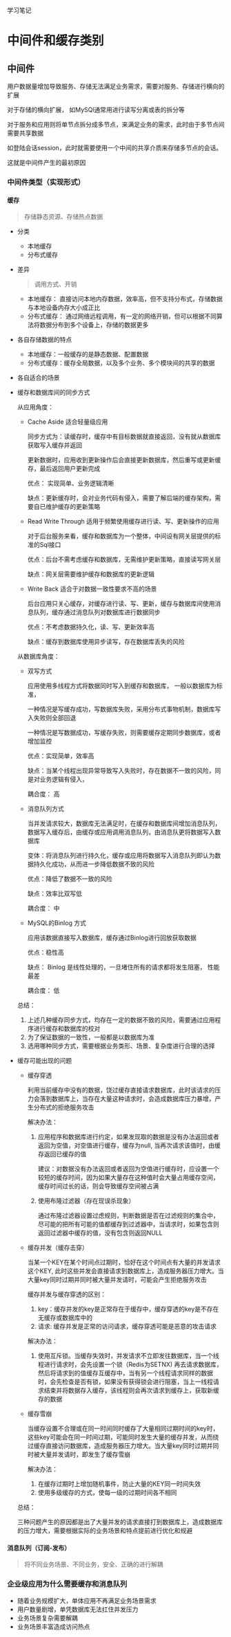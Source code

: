 学习笔记

# 中间件和缓存类别

## 中间件

用户数据量增加导致服务、存储无法满足业务需求，需要对服务、存储进行横向的扩展

对于存储的横向扩展， 如MySQl通常用进行读写分离或表的拆分等

对于服务和应用则将单节点拆分成多节点，来满足业务的需求，此时由于多节点间需要共享数据

如登陆会话session，此时就需要使用一个中间的共享介质来存储多节点的会话。

这就是中间件产生的最初原因

### 中间件类型（实现形式）

#### 缓存

> 存储静态资源、存储热点数据

- 分类

    - 本地缓存
    - 分布式缓存

- 差异

    > 调用方式、开销

    - 本地缓存： 直接访问本地内存数据，效率高，但不支持分布式，存储数据与本地设备内存大小成正比
    - 分布式缓存： 通过网络远程调用，有一定的网络开销，但可以根据不同算法将数据分布到多个设备上，存储的数据更多

- 各自存储数据的特点

    - 本地缓存：一般缓存的是静态数据、配置数据
    - 分布式缓存：缓存全局数据，以及多个业务、多个模块间的共享的数据

- 各自适合的场景

- 缓存和数据库间的同步方式

    从应用角度：

    - Cache Aside 适合轻量级应用

        同步方式为：读缓存时，缓存中有目标数据就直接返回，没有就从数据库获取写入缓存并返回

        更新数据时，应用收到更新操作后会直接更新数据库，然后重写或更新缓存，最后返回用户更新完成

        优点： 实现简单、业务逻辑清晰

        缺点：更新缓存时，会对业务代码有侵入，需要了解后端的缓存架构，需要自已维护缓存的更新策略

    - Read Write Through  适用于频繁使用缓存进行读、写、更新操作的应用

        对于后台服务来看，缓存和数据库为一个整体，中间设有网关层提供的标准的Sql接口

        优点：后台不需考虑缓存和数据库，无需维护更新策略，直接读写网关层

        缺点：网关层需要维护缓存和数据库的更新逻辑

    - Write Back 适合于对数据一致性要求不高的场景

        ​		后台应用只关心缓存，对缓存进行读、写、更新，缓存与数据库间使用消息队列，缓存通过消息队列对数据库进行数据同步

        优点：不考虑数据持久化，读、写、更新效率高

        缺点：缓存到数据库使用异步读写，存在数据库丢失的风险

    从数据库角度：

    - 双写方式

        应用使用多线程方式将数据同时写入到缓存和数据库， 一般以数据库为标准，

        一种情况是写缓存成功，写数据库失败，采用分布式事物机制，数据库写入失败则全部回退

        一种情况是写数据成功，写缓存失败，则需要缓存定期同步数据库，或者增加监控

        优点：实现简单，效率高

        缺点：当某个线程出现异常导致写入失败时，存在数据不一致的风险，同是对业务逻辑有侵入，

        耦合度： 高

    - 消息队列方式 

        当并发请求较大，数据库无法满足时，在缓存和数据库间增加消息队列，数据写入缓存后，由缓存或应用调用消息队列，由消息队更将数据写入数据库

        变体：将消息队列进行持久化，缓存或应用将数据写入消息队列即认为数据持久化成功，从而进一步降低数据不致的风险

        优点：降低了数据不一致的风险

        缺点：效率比双写低

        耦合度： 中

    - MySQL的Binlog 方式

        应用该数据直接写入数据库，缓存通过Binlog进行回放获取数据

        优点：稳性高

        缺点： Binlog 是线性处理的，一旦堵住所有的请求都将发生阻塞， 性能最差

        耦合度： 低

    总结：

    1. 上述几种缓存同步方式，均存在一定的数据不致的风险，需要通过应用程序进行缓存和数据库的校对
    2. 为了保证数据的一致性，一般都是以数据库为准 
    3. 选用哪种同步方式，需要根据业务类形、场景、复杂度进行合理的选择

- 缓存可能出现的问题

    - 缓存穿透

        利用当前缓存中没有的数据，饶过缓存直接请求数据库，此时该请求的压力会落到数据库上，当存在大量这种请求时，会造成数据库压力暴增，产生分布式的拒绝服务攻击

        解决办法：

        1. 应用程序和数据库进行约定，如果发现取的数据是没有办法返回或者返回为空值，对空值进行缓存，缓存为null, 当再次请求该值时，由缓存返回已缓存的值

            建议：对数据没有办法返回或者返回为空值进行缓存时，应设置一个较短的缓存时间，因为如果大量存在这种值时会大量占用缓存空间，缓存时间过长的话，则会导致缓存空间被占满

        2. 使用布隆过滤器（存在现误杀现象）

            通过布隆过滤器设置过虑规则，判断数据是否在过滤规则的集合中，尽可能的把所有可能的值都缓存到过滤器中，当请求时，如果包含则返回过滤器中缓存的值，没有包含则返回NULL

    - 缓存并发（缓存击穿）

        当某一个KEY在某个时间点过期时，恰好在这个时间点有大量的并发请求这个KEY, 此时这些并发会直接请求到数据库上，造成服务器压力增大。当大量key同时过期并同时被大量并发请时，可能会产生拒绝服务攻击

        缓存并发与缓存穿透的区别：

        1. key：缓存并发的key是正常存在于缓存中，缓存穿透的key是不存在无缓存或数据库中的
        2. 请求: 缓存并发是正常的访问请求，缓存穿透可能是恶意的攻击请求 

        解决办法：

        1. 使用互斥锁。当缓存失效时，并发请求不立即发往数据库，当一个线程进行请求时，会先设置一个锁（Redis为SETNX) 再去请求数据库，然后将请求到的值缓存互缓存中，当有另一个线程请求同样的数据时，会先检查是否有锁，如果没有获得锁会进行阻塞，当上一线程请求结束并将数据存入缓存，该线程则会再次请求到缓存上，获取新缓存的数据

    - 缓存雪崩

        当缓存设置不合理或在同一时间同时缓存了大量相同过期时间的key时，这些key可能会在同一时间过期，可能同时发生大量的缓存并发，从而绕过缓存直接访问数据库，造成服务器压力增大。当大量key同时过期并同时被大量并发请时，即发生了缓存雪崩

        解决办法：

        1. 在缓存过期时上增加随机事件，防止大量的KEY同一时间失效
        2. 使用多级缓存的方式，使每一级的过期时间各不相同

    总结：

    三种问题产生的原因都是出了大量并发的请求直接打到数据库上，造成数据库的压力增大，需要根据实际的业务场景和特点提前进行优化和规避



#### 消息队列（订阅-发布）

> 将不同业务场景、不同业务，安全、正确的进行解耦



### 企业级应用为什么需要缓存和消息队列

- 随着业务规模扩大，单体应用不再满足业务场景需求
- 用户数量剧增，单凭数据库无法扛住并发压力
- 业务场景复杂需要解耦
- 业务场景丰富造成访问热点

